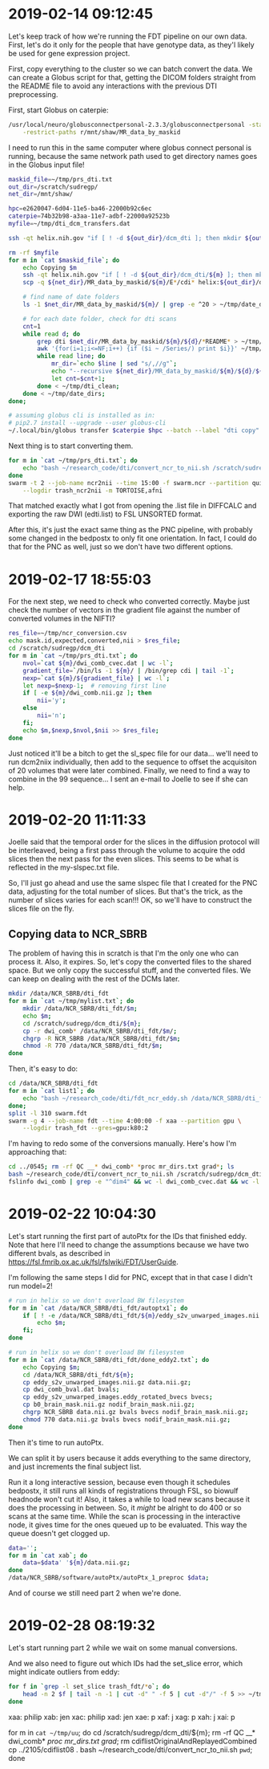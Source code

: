 # 2019-02-14 09:12:45

Let's keep track of how we're running the FDT pipeline on our own data. First,
let's do it only for the people that have genotype data, as they'l likely be
used for gene expression project.

First, copy everything to the cluster so we can batch convert the data. We can
create a Globus script for that, getting the DICOM folders straight from the
README file to avoid any interactions with the previous DTI preprocessing.

First, start Globus on caterpie:

```bash
/usr/local/neuro/globusconnectpersonal-2.3.3/globusconnectpersonal -start \
    -restrict-paths r/mnt/shaw/MR_data_by_maskid
```

I need to run this in the same computer where globus connect personal is
running, because the same network path used to get directory names goes in the
Globus input file!

```bash
maskid_file=~/tmp/prs_dti.txt
out_dir=/scratch/sudregp/
net_dir=/mnt/shaw/

hpc=e2620047-6d04-11e5-ba46-22000b92c6ec
caterpie=74b32b98-a3aa-11e7-adbf-22000a92523b
myfile=~/tmp/dti_dcm_transfers.dat

ssh -qt helix.nih.gov "if [ ! -d ${out_dir}/dcm_dti ]; then mkdir ${out_dir}/dcm_dti/; fi";

rm -rf $myfile
for m in `cat $maskid_file`; do
    echo Copying $m
    ssh -qt helix.nih.gov "if [ ! -d ${out_dir}/dcm_dti/${m} ]; then mkdir ${out_dir}/dcm_dti/${m}; fi";
    scp -q ${net_dir}/MR_data_by_maskid/${m}/E*/cdi* helix:${out_dir}/dcm_dti/${m}/;

    # find name of date folders
    ls -1 $net_dir/MR_data_by_maskid/${m}/ | grep -e ^20 > ~/tmp/date_dirs;

    # for each date folder, check for dti scans
    cnt=1
    while read d; do
        grep dti $net_dir/MR_data_by_maskid/${m}/${d}/*README* > ~/tmp/dti;
        awk '{for(i=1;i<=NF;i++) {if ($i ~ /Series/) print $i}}' ~/tmp/dti | sed "s/Series://g" > ~/tmp/dti_clean
        while read line; do
            mr_dir=`echo $line | sed "s/,//g"`;
            echo "--recursive ${net_dir}/MR_data_by_maskid/${m}/${d}/${mr_dir}/ ${out_dir}/dcm_dti/${m}/${mr_dir}/" >> $myfile;
            let cnt=$cnt+1;
        done < ~/tmp/dti_clean;
    done < ~/tmp/date_dirs;
done;

# assuming globus cli is installed as in:
# pip2.7 install --upgrade --user globus-cli
~/.local/bin/globus transfer $caterpie $hpc --batch --label "dti copy" < $myfile
```

Next thing is to start converting them.

```bash
for m in `cat ~/tmp/prs_dti.txt`; do
    echo "bash ~/research_code/dti/convert_ncr_to_nii.sh /scratch/sudregp/dcm_dti/$m" >> swarm.ncr
done
swarm -t 2 --job-name ncr2nii --time 15:00 -f swarm.ncr --partition quick \
    --logdir trash_ncr2nii -m TORTOISE,afni
```

That matched exactly what I got from opening the .list file in DIFFCALC and
exporting the raw DWI (edti.list) to FSL UNSORTED format.

After this, it's just the exact same thing as the PNC pipeline, with probably
some changed in the bedpostx to only fit one orientation. In fact, I could do
that for the PNC as well, just so we don't have two different options.

# 2019-02-17 18:55:03

For the next step, we need to check who converted correctly. Maybe just check
the number of vectors in the gradient file against the number of converted
volumes in the NIFTI?

```bash
res_file=~/tmp/ncr_conversion.csv
echo mask.id,expected,converted,nii > $res_file;
cd /scratch/sudregp/dcm_dti
for m in `cat ~/tmp/prs_dti.txt`; do
    nvol=`cat ${m}/dwi_comb_cvec.dat | wc -l`;
    gradient_file=`/bin/ls -1 ${m}/ | /bin/grep cdi | tail -1`;
    nexp=`cat ${m}/${gradient_file} | wc -l`;
    let nexp=$nexp-1;  # removing first line
    if [ -e ${m}/dwi_comb.nii.gz ]; then
        nii='y';
    else
        nii='n';
    fi;
    echo $m,$nexp,$nvol,$nii >> $res_file;
done
```

Just noticed it'll be a bitch to get the sl_spec file for our data... we'll need
to run dcm2niix individually, then add to the sequence to offset the acquisiton
of 20 volumes that were later combined. Finally, we need to find a way to
combine in the 99 sequence... I sent an e-mail to Joelle to see if she can help.

# 2019-02-20 11:11:33

Joelle said that the temporal order for the slices in the diffusion protocol
will be interleaved, being a first pass through the volume to acquire the odd
slices then the next pass for the even slices.  This seems to be what is
reflected in the my-slspec.txt file.

So, I'll just go ahead and use the same slspec file that I created for the PNC
data, adjusting for the total number of slices. But that's the trick, as the
number of slices varies for each scan!!! OK, so we'll have to construct the
slices file on the fly.

## Copying data to NCR_SBRB

The problem of having this in scratch is that I'm the only one who can process
it. Also, it expires. So, let's copy the converted files to the shared space.
But we only copy the successful stuff, and the converted files. We can keep on
dealing with the rest of the DCMs later.

```bash
mkdir /data/NCR_SBRB/dti_fdt
for m in `cat ~/tmp/mylist.txt`; do
    mkdir /data/NCR_SBRB/dti_fdt/$m;
    echo $m;
    cd /scratch/sudregp/dcm_dti/${m};
    cp -r dwi_comb* /data/NCR_SBRB/dti_fdt/$m/;
    chgrp -R NCR_SBRB /data/NCR_SBRB/dti_fdt/$m;
    chmod -R 770 /data/NCR_SBRB/dti_fdt/$m;
done
```

Then, it's easy to do:

```bash
cd /data/NCR_SBRB/dti_fdt
for m in `cat list1`; do
    echo "bash ~/research_code/dti/fdt_ncr_eddy.sh /data/NCR_SBRB/dti_fdt/${m}" >> swarm.fdt;
done;
split -l 310 swarm.fdt
swarm -g 4 --job-name fdt --time 4:00:00 -f xaa --partition gpu \
    --logdir trash_fdt --gres=gpu:k80:2
```

I'm having to redo some of the conversions manually. Here's how I'm approaching
that:

```bash
cd ../0545; rm -rf QC __* dwi_comb* *proc mr_dirs.txt grad*; ls
bash ~/research_code/dti/convert_ncr_to_nii.sh /scratch/sudregp/dcm_dti/0545
fslinfo dwi_comb | grep -e "^dim4" && wc -l dwi_comb_cvec.dat && wc -l cdiflist0*
```

# 2019-02-22 10:04:30

Let's start running the first part of autoPtx for the IDs that finished eddy.
Note that here I'll need to change the assumptions because we have two different
bvals, as described in https://fsl.fmrib.ox.ac.uk/fsl/fslwiki/FDT/UserGuide.

I'm following the same steps I did for PNC, except that in that case I didn't
run model=2!

```bash
# run in helix so we don't overload BW filesystem
for m in `cat /data/NCR_SBRB/dti_fdt/autoptx1`; do
    if [ ! -e /data/NCR_SBRB/dti_fdt/${m}/eddy_s2v_unwarped_images.nii.gz ]; then
        echo $m;
    fi;
done
```

```bash
# run in helix so we don't overload BW filesystem
for m in `cat /data/NCR_SBRB/dti_fdt/done_eddy2.txt`; do
    echo Copying $m;
    cd /data/NCR_SBRB/dti_fdt/${m};
    cp eddy_s2v_unwarped_images.nii.gz data.nii.gz;
    cp dwi_comb_bval.dat bvals;
    cp eddy_s2v_unwarped_images.eddy_rotated_bvecs bvecs;
    cp b0_brain_mask.nii.gz nodif_brain_mask.nii.gz;
    chgrp NCR_SBRB data.nii.gz bvals bvecs nodif_brain_mask.nii.gz;
    chmod 770 data.nii.gz bvals bvecs nodif_brain_mask.nii.gz;
done
```

Then it's time to run autoPtx.

We can split it by users because it adds everything to the
same directory, and just increments the final subject list.

Run it a long interactive session, because even though it schedules bedpostx, it
still runs all kinds of registrations through FSL, so biowulf headnode won't cut
it! Also, it takes a while to load new scans because it does the processing in
between. So, it *might* be alright to do 400 or so scans at the same time. While
the scan is processing in the interactive node, it gives time for the ones
queued up to be evaluated. This way the queue doesn't get clogged up.

```bash
data='';
for m in `cat xab`; do
    data=$data' '${m}/data.nii.gz;
done
/data/NCR_SBRB/software/autoPtx/autoPtx_1_preproc $data;
```

And of course we still need part 2 when we're done.

# 2019-02-28 08:19:32

Let's start running part 2 while we wait on some manual conversions.

And we also need to figure out which IDs had the set_slice error, which might
indicate outliers from eddy:

```bash
for f in `grep -l set_slice trash_fdt/*o`; do
    head -n 2 $f | tail -n -1 | cut -d" " -f 5 | cut -d"/" -f 5 >> ~/tmp/set_slice.txt;
done
```

xaa: philip
xab: jen
xac: philip
xad: jen
xae: p
xaf: j
xag: p
xah: j
xai: p



for m in `cat ~/tmp/uu`; do
    cd /scratch/sudregp/dcm_dti/${m};
    rm -rf QC __* dwi_comb* *proc mr_dirs.txt grad*;
    rm cdiflistOriginalAndReplayedCombined
    cp ../2105/cdiflist08 .
    bash ~/research_code/dti/convert_ncr_to_nii.sh `pwd`;
done